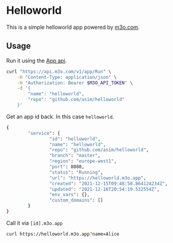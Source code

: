 # Helloworld

This is a simple helloworld app powered by [m3o.com](https://m3o.com).

## Usage

Run it using the [App api](https://m3o.com/app).

```bash
curl "https://api.m3o.com/v1/app/Run" \
    -H "Content-Type: application/json" \
    -H "Authorization: Bearer $M3O_API_TOKEN" \
    -d '{
        "name": "helloworld",
        "repo": "github.com/asim/helloworld"
    }'
```

Get an app id back. In this case `helloworld`.

```bash
{
        "service": {
                "id": "helloworld",
                "name": "helloworld",
                "repo": "github.com/asim/helloworld",
                "branch": "master",
                "region": "europe-west1",
                "port": 8080,
                "status": "Running",
                "url": "https://helloworld.m3o.app",
                "created": "2021-12-15T09:48:50.864124234Z",
                "updated": "2021-12-16T20:54:19.532554Z",
                "env_vars": {},
                "custom_domains": []
        }
}
```

Call it via `[id].m3o.app`

```bash
curl https://helloworld.m3o.app?name=Alice
```

